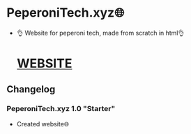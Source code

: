 # PeperoniTech.xyz🌐
- 👌 Website for peperoni tech, made from scratch in html👌
 
     # [WEBSITE]()

## Changelog

### PeperoniTech.xyz 1.0 "Starter"
- Created website🌐

